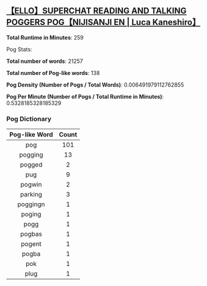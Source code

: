 ## [【ELLO】SUPERCHAT READING AND TALKING POGGERS POG【NIJISANJI EN | Luca Kaneshiro】](https://www.youtube.com/watch?v=-Dl0oRyYV3g)
**Total Runtime in Minutes**: 259

Pog Stats:

   **Total number of words**: 21257

   **Total number of Pog-like words**: 138

   **Pog Density (Number of Pogs / Total Words)**: 0.006491979112762855

   **Pog Per Minute (Number of Pogs / Total Runtime in Minutes)**: 0.5328185328185329

### Pog Dictionary
**Pog-like Word** | **Count**
:---: | :---:
pog | 101
pogging | 13
pogged | 2
pug | 9
pogwin | 2
parking | 3
poggingn | 1
poging | 1
pogg | 1
pogbas | 1
pogent | 1
pogba | 1
pok | 1
plug | 1
